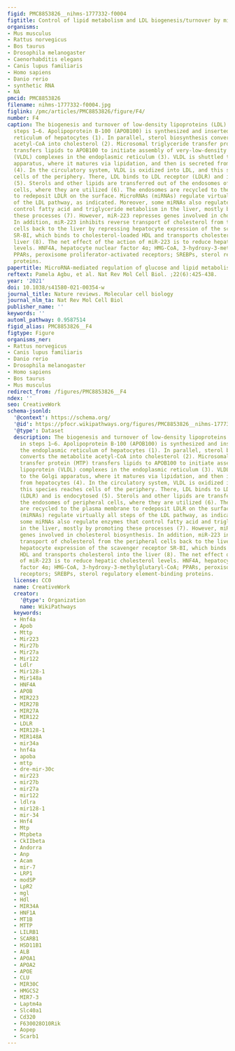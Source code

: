 ```yaml
---
figid: PMC8853826__nihms-1777332-f0004
figtitle: Control of lipid metabolism and LDL biogenesis/turnover by mirNas
organisms:
- Mus musculus
- Rattus norvegicus
- Bos taurus
- Drosophila melanogaster
- Caenorhabditis elegans
- Canis lupus familiaris
- Homo sapiens
- Danio rerio
- synthetic RNA
- NA
pmcid: PMC8853826
filename: nihms-1777332-f0004.jpg
figlink: /pmc/articles/PMC8853826/figure/F4/
number: F4
caption: The biogenesis and turnover of low-density lipoproteins (LDL) is shown in
  steps 1–6. Apolipoprotein B-100 (APOB100) is synthesized and inserted into the endoplasmic
  reticulum of hepatocytes (1). In parallel, sterol biosynthesis converts the metabolite
  acetyl-CoA into cholesterol (2). Microsomal triglyceride transfer protein (MTP)
  transfers lipids to APOB100 to initiate assembly of very-low-density lipoprotein
  (VLDL) complexes in the endoplasmic reticulum (3). VLDL is shuttled to the Golgi
  apparatus, where it matures via lipidation, and then is secreted from hepatocytes
  (4). In the circulatory system, VLDL is oxidized into LDL, and this species reaches
  cells of the periphery. There, LDL binds to LDL receptor (LDLR) and is endocytosed
  (5). Sterols and other lipids are transferred out of the endosomes of peripheral
  cells, where they are utilized (6). The endosomes are recycled to the plasma membrane
  to redeposit LDLR on the surface. MicroRNAs (miRNAs) regulate virtually all steps
  of the LDL pathway, as indicated. Moreover, some miRNAs also regulate enzymes that
  control fatty acid and triglyceride metabolism in the liver, mostly by promoting
  these processes (7). However, miR-223 represses genes involved in cholesterol biosynthesis.
  In addition, miR-223 inhibits reverse transport of cholesterol from the peripheral
  cells back to the liver by repressing hepatocyte expression of the scavenger receptor
  SR-BI, which binds to cholesterol-loaded HDL and transports cholesterol into the
  liver (8). The net effect of the action of miR-223 is to reduce hepatic cholesterol
  levels. HNF4A, hepatocyte nuclear factor 4α; HMG-CoA, 3-hydroxy-3-methylglutaryl-CoA;
  PPARs, peroxisome proliferator-activated receptors; SREBPs, sterol regulatory element-binding
  proteins.
papertitle: MicroRNA-mediated regulation of glucose and lipid metabolism.
reftext: Pamela Agbu, et al. Nat Rev Mol Cell Biol. ;22(6):425-438.
year: '2021'
doi: 10.1038/s41580-021-00354-w
journal_title: Nature reviews. Molecular cell biology
journal_nlm_ta: Nat Rev Mol Cell Biol
publisher_name: ''
keywords: ''
automl_pathway: 0.9587514
figid_alias: PMC8853826__F4
figtype: Figure
organisms_ner:
- Rattus norvegicus
- Canis lupus familiaris
- Danio rerio
- Drosophila melanogaster
- Homo sapiens
- Bos taurus
- Mus musculus
redirect_from: /figures/PMC8853826__F4
ndex: ''
seo: CreativeWork
schema-jsonld:
  '@context': https://schema.org/
  '@id': https://pfocr.wikipathways.org/figures/PMC8853826__nihms-1777332-f0004.html
  '@type': Dataset
  description: The biogenesis and turnover of low-density lipoproteins (LDL) is shown
    in steps 1–6. Apolipoprotein B-100 (APOB100) is synthesized and inserted into
    the endoplasmic reticulum of hepatocytes (1). In parallel, sterol biosynthesis
    converts the metabolite acetyl-CoA into cholesterol (2). Microsomal triglyceride
    transfer protein (MTP) transfers lipids to APOB100 to initiate assembly of very-low-density
    lipoprotein (VLDL) complexes in the endoplasmic reticulum (3). VLDL is shuttled
    to the Golgi apparatus, where it matures via lipidation, and then is secreted
    from hepatocytes (4). In the circulatory system, VLDL is oxidized into LDL, and
    this species reaches cells of the periphery. There, LDL binds to LDL receptor
    (LDLR) and is endocytosed (5). Sterols and other lipids are transferred out of
    the endosomes of peripheral cells, where they are utilized (6). The endosomes
    are recycled to the plasma membrane to redeposit LDLR on the surface. MicroRNAs
    (miRNAs) regulate virtually all steps of the LDL pathway, as indicated. Moreover,
    some miRNAs also regulate enzymes that control fatty acid and triglyceride metabolism
    in the liver, mostly by promoting these processes (7). However, miR-223 represses
    genes involved in cholesterol biosynthesis. In addition, miR-223 inhibits reverse
    transport of cholesterol from the peripheral cells back to the liver by repressing
    hepatocyte expression of the scavenger receptor SR-BI, which binds to cholesterol-loaded
    HDL and transports cholesterol into the liver (8). The net effect of the action
    of miR-223 is to reduce hepatic cholesterol levels. HNF4A, hepatocyte nuclear
    factor 4α; HMG-CoA, 3-hydroxy-3-methylglutaryl-CoA; PPARs, peroxisome proliferator-activated
    receptors; SREBPs, sterol regulatory element-binding proteins.
  license: CC0
  name: CreativeWork
  creator:
    '@type': Organization
    name: WikiPathways
  keywords:
  - Hnf4a
  - Apob
  - Mttp
  - Mir223
  - Mir27b
  - Mir27a
  - Mir122
  - Ldlr
  - Mir128-1
  - Mir148a
  - HNF4A
  - APOB
  - MIR223
  - MIR27B
  - MIR27A
  - MIR122
  - LDLR
  - MIR128-1
  - MIR148A
  - mir34a
  - hnf4a
  - apoba
  - mttp
  - dre-mir-30c
  - mir223
  - mir27b
  - mir27a
  - mir122
  - ldlra
  - mir128-1
  - mir-34
  - Hnf4
  - Mtp
  - Mtpbeta
  - CkIIbeta
  - Andorra
  - Anp
  - Acam
  - mir-7
  - LRP1
  - modSP
  - LpR2
  - mgl
  - Hdl
  - MIR34A
  - HNF1A
  - MT1B
  - MTTP
  - LILRB1
  - SCARB1
  - HSD11B1
  - ALB
  - APOA1
  - APOA2
  - APOE
  - CLU
  - MIR30C
  - HMGCS2
  - MIR7-3
  - Laptm4a
  - Slc40a1
  - Cd320
  - F630028O10Rik
  - Aopep
  - Scarb1
---
```

